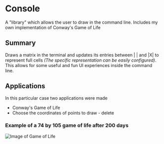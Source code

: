 # Console
A "library" which allows the user to draw in the command line. Includes my own implementation of Conway's Game of Life

## Summary
Draws a matrix in the terminal and updates its entries between |  | and |X| to represent full cells *(The specific representation can be easily configured)*.
This allows for some useful and fun UI experiences inside the command line.

## Applications
In this particular case two applications were made
 * Conway's Game of Life
 * Choose the coordinates of points to draw - delete


### Example of a 74 by 105 game of life after 200 days 
![Image of Game of Life](http://juanjoneri.com/img/life.jpg)
